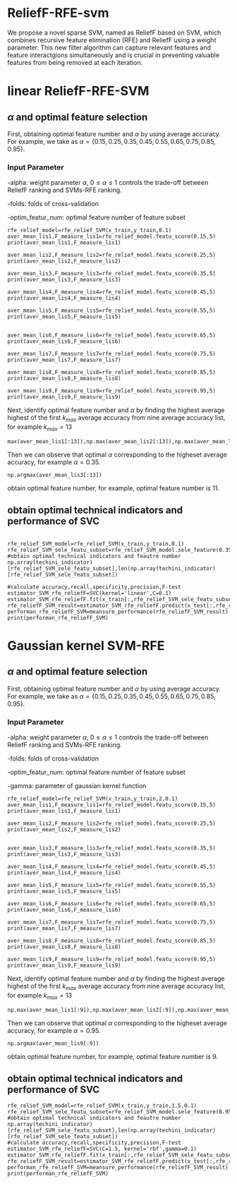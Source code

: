 # ReliefF-RFE-svm
We propose a novel sparse SVM, named as ReliefF based on SVM, which combines recursive feature elimination (RFE) and ReliefF using a weight parameter. This new filter algorithm can capture relevant features and feature interactgions simultaneously and is crucial in preventing valuable features from being removed at each iteration.
# linear ReliefF-RFE-SVM
## $\alpha$ and optimal feature selection
First, obtaining optimal feature number and $\alpha$ by using average accuracy. For example, we take as $\alpha=\{0.15,0.25,0.35,0.45,0.55,0.65,0.75,0.85,0.95\}$.

### Input Parameter

-alpha: weight parameter $\alpha$, $0\le \alpha\le 1$ controls the trade-off between ReliefF ranking and SVMs-RFE ranking.

-folds: folds of cross-validation 

-optim_featur_num: optimal feature number of feature subset

```code
rfe_relief_model=rfe_relief_SVM(x_train,y_train,0.1)
aver_mean_lis1,F_measure_lis1=rfe_relief_model.featu_score(0.15,5)
print(aver_mean_lis1,F_measure_lis1)

aver_mean_lis2,F_measure_lis2=rfe_relief_model.featu_score(0.25,5)
print(aver_mean_lis2,F_measure_lis2)

aver_mean_lis3,F_measure_lis3=rfe_relief_model.featu_score(0.35,5)
print(aver_mean_lis3,F_measure_lis3)

aver_mean_lis4,F_measure_lis4=rfe_relief_model.featu_score(0.45,5)
print(aver_mean_lis4,F_measure_lis4)

aver_mean_lis5,F_measure_lis5=rfe_relief_model.featu_score(0.55,5)
print(aver_mean_lis5,F_measure_lis5)


aver_mean_lis6,F_measure_lis6=rfe_relief_model.featu_score(0.65,5)
print(aver_mean_lis6,F_measure_lis6)

aver_mean_lis7,F_measure_lis7=rfe_relief_model.featu_score(0.75,5)
print(aver_mean_lis7,F_measure_lis7)

aver_mean_lis8,F_measure_lis8=rfe_relief_model.featu_score(0.85,5)
print(aver_mean_lis8,F_measure_lis8)

aver_mean_lis9,F_measure_lis9=rfe_relief_model.featu_score(0.95,5)
print(aver_mean_lis9,F_measure_lis9)
```



Next, identify optimal feature number and $\alpha$ by finding the highest average highest of the first $k_{max}$ average accuracy from nine average accuracy list, for example $k_{max}=13$

```code
max(aver_mean_lis1[:13]),np.max(aver_mean_lis2[:13]),np.max(aver_mean_lis3[:13]),np.max(aver_mean_lis4[:13]),np.max(aver_mean_lis5[:13]),np.max(aver_mean_lis6[:13]),np.max(aver_mean_lis7[:13]),np.max(aver_mean_lis8[:13]),np.max(aver_mean_lis9[:13])
```
Then we can observe that optimal $\alpha$ corresponding to the higheset average accuracy, for example $\alpha=0.35$.

```code
np.argmax(aver_mean_lis3[:13])
```
obtain optimal feature number, for example, optimal feature number is 11.


## obtain optimal technical indicators and performance of SVC
```code

rfe_relief_SVM_model=rfe_relief_SVM(x_train,y_train,0.1)
rfe_relief_SVM_sele_featu_subset=rfe_relief_SVM_model.sele_feature(0.35,11)
#obtain optimal technical indicators and feautre number
np.array(techini_indicator)[rfe_relief_SVM_sele_featu_subset],len(np.array(techini_indicator)[rfe_relief_SVM_sele_featu_subset])

#calculate accuracy,recall,specificity,precision,F-test
estimator_SVM_rfe_reliefF=SVC(kernel='linear',C=0.1)
estimator_SVM_rfe_reliefF.fit(x_train[:,rfe_relief_SVM_sele_featu_subset],y_train)
rfe_reliefF_SVM_result=estimator_SVM_rfe_reliefF.predict(x_test[:,rfe_relief_SVM_sele_featu_subset])
performan_rfe_reliefF_SVM=meansure_performance(rfe_reliefF_SVM_result)
print(performan_rfe_reliefF_SVM)

```

# Gaussian kernel SVM-RFE

## $\alpha$ and optimal feature selection
First, obtaining optimal feature number and $\alpha$ by using average accuracy. For example, we take as $\alpha=\{0.15,0.25,0.35,0.45,0.55,0.65,0.75,0.85,0.95\}$.

### Input Parameter

-alpha: weight parameter $\alpha$, $0\le \alpha\le 1$ controls the trade-off between ReliefF ranking and SVMs-RFE ranking.

-folds: folds of cross-validation 

-optim_featur_num: optimal feature number of feature subset

-gamma: parameter of gaussian kernel function

```code
rfe_relief_model=rfe_relief_SVM(x_train,y_train,2,0.1)
aver_mean_lis1,F_measure_lis1=rfe_relief_model.featu_score(0.15,5)
print(aver_mean_lis1,F_measure_lis1)

aver_mean_lis2,F_measure_lis2=rfe_relief_model.featu_score(0.25,5)
print(aver_mean_lis2,F_measure_lis2)


aver_mean_lis3,F_measure_lis3=rfe_relief_model.featu_score(0.35,5)
print(aver_mean_lis3,F_measure_lis3)

aver_mean_lis4,F_measure_lis4=rfe_relief_model.featu_score(0.45,5)
print(aver_mean_lis4,F_measure_lis4)

aver_mean_lis5,F_measure_lis5=rfe_relief_model.featu_score(0.55,5)
print(aver_mean_lis5,F_measure_lis5)

aver_mean_lis6,F_measure_lis6=rfe_relief_model.featu_score(0.65,5)
print(aver_mean_lis6,F_measure_lis6)

aver_mean_lis7,F_measure_lis7=rfe_relief_model.featu_score(0.75,5)
print(aver_mean_lis7,F_measure_lis7)

aver_mean_lis8,F_measure_lis8=rfe_relief_model.featu_score(0.85,5)
print(aver_mean_lis8,F_measure_lis8)

aver_mean_lis9,F_measure_lis9=rfe_relief_model.featu_score(0.95,5)
print(aver_mean_lis9,F_measure_lis9)
```
Next, identify optimal feature number and $\alpha$ by finding the highest average highest of the first $k_{max}$ average accuracy from nine average accuracy list, for example $k_{max}=13$

```code
np.max(aver_mean_lis1[:9]),np.max(aver_mean_lis2[:9]),np.max(aver_mean_lis3[:9]),np.max(aver_mean_lis4[:9]),np.max(aver_mean_lis5[:9]),np.max(aver_mean_lis6[:9]),np.max(aver_mean_lis7[:9]),np.max(aver_mean_lis8[:9]),np.max(aver_mean_lis9[:9])
```

Then we can observe that optimal $\alpha$ corresponding to the higheset average accuracy, for example $\alpha=0.95$.

```code
np.argmax(aver_mean_lis9[:9])
```
obtain optimal feature number, for example, optimal feature number is 9.
## obtain optimal technical indicators and performance of SVC

```code
rfe_relief_SVM_model=rfe_relief_SVM(x_train,y_train,1.5,0.1)
rfe_relief_SVM_sele_featu_subset=rfe_relief_SVM_model.sele_feature(0.95,7)
#obtain optimal technical indicators and feautre number
np.array(techini_indicator)[rfe_relief_SVM_sele_featu_subset],len(np.array(techini_indicator)[rfe_relief_SVM_sele_featu_subset])
#calculate accuracy,recall,specificity,precision,F-test
estimator_SVM_rfe_reliefF=SVC(C=1.5, kernel='rbf',gamma=0.1)
estimator_SVM_rfe_reliefF.fit(x_train[:,rfe_relief_SVM_sele_featu_subset],y_train)
rfe_reliefF_SVM_result=estimator_SVM_rfe_reliefF.predict(x_test[:,rfe_relief_SVM_sele_featu_subset])
performan_rfe_reliefF_SVM=meansure_performance(rfe_reliefF_SVM_result)
print(performan_rfe_reliefF_SVM)
```

